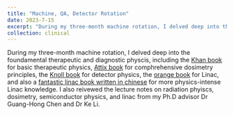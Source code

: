 ```yaml
---
title: "Machine, QA, Detector Rotation"
date: 2023-7-15
excerpt: "During my three-month machine rotation, I delved deep into the foundamental therapeutic and diagnostic physcis. I consolidated my knowledge learned about radiation detection, linear accelerator and dosimetry. **Please click the title to view what I have learned!**"
collection: clinical
---
```


During my three-month machine rotation, I delved deep into the foundamental therapeutic and diagnostic physcis, including the [Khan book](https://www.google.com/books/edition/Khan_s_The_Physics_of_Radiation_Therapy/nSNBAwAAQBAJ?hl=en&gbpv=0) for basic therapeutic physics, [Attix book](https://onlinelibrary.wiley.com/doi/book/10.1002/9783527617135) for comphrehensive dosimetry principles, the [Knoll book](https://www.wiley.com/en-us/Radiation+Detection+and+Measurement%2C+4th+Edition-p-9780470131480) for detector physics, the [orange book](https://www.google.com/books/edition/Linear_Accelerators_for_Radiation_Therap/J2C1DwAAQBAJ?hl=en&gbpv=0) for Linac, and also a [fantastic linac book written in chinese](https://www.google.com/books/edition/%E5%8C%BB%E7%94%A8%E5%8A%A0%E9%80%9F%E5%99%A8/Aq_hAAAACAAJ?hl=en) for more physics-intense Linac knowledge. I also reivewed the lecture notes on radiation phyiscs, dosimetry, semiconductor physics, and linac from my Ph.D advisor Dr Guang-Hong Chen and Dr Ke Li. 